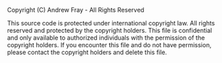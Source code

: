 Copyright (C) Andrew Fray - All Rights Reserved
 
This source code is protected under international copyright law.  All rights reserved and protected by the copyright holders. This file is confidential and only available to authorized individuals with the permission of the copyright holders.  If you encounter this file and do not have permission, please contact the copyright holders and delete this file.
 